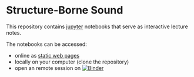 # Structure-Borne Sound

This repository contains [jupyter](https://jupyter.org/) notebooks that serve as interactive lecture notes.

The notebooks can be accessed:

* online as [static web pages](http://nbviewer.ipython.org/github/acoular/structure-borne-sound-lecture/blob/master/index.ipynb)
* locally on your computer (clone the repository)
* open an remote session on [![Binder](https://mybinder.org/badge_logo.svg)](https://mybinder.org/v2/gh/acoular/structure-borne-sound-lecture/HEAD?filepath=index.ipynb)